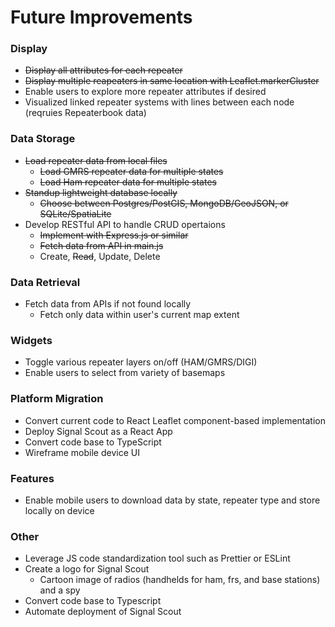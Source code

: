 # Future Improvements
### Display
- ~~Display all attributes for each repeater~~
- ~~Display multiple reapeaters in same location with Leaflet.markerCluster~~
- Enable users to explore more repeater attributes if desired
- Visualized linked repeater systems with lines between each node (reqruies Repeaterbook data)
### Data Storage
- ~~Load repeater data from local files~~
  - ~~Load GMRS repeater data for multiple states~~
  - ~~Load Ham repeater data for multiple states~~
- ~~Standup lightweight database locally~~
  - ~~Choose between Postgres/PostGIS, MongoDB/GeoJSON, or SQLite/SpatiaLite~~
- Develop RESTful API to handle CRUD opertaions
  - ~~Implement with Express.js or similar~~
  - ~~Fetch data from API in main.js~~
  - Create, ~~Read~~, Update, Delete
### Data Retrieval
- Fetch data from APIs if not found locally
  - Fetch only data within user's current map extent
### Widgets
- Toggle various repeater layers on/off (HAM/GMRS/DIGI)
- Enable users to select from variety of basemaps
### Platform Migration
- Convert current code to React Leaflet component-based implementation
- Deploy Signal Scout as a React App
- Convert code base to TypeScript
- Wireframe mobile device UI
### Features
- Enable mobile users to download data by state, repeater type and store locally on device
### Other
- Leverage JS code standardization tool such as Prettier or ESLint
- Create a logo for Signal Scout
  - Cartoon image of radios (handhelds for ham, frs, and base stations) and a spy
- Convert code base to Typescript
- Automate deployment of Signal Scout